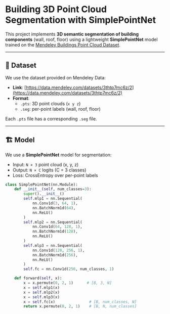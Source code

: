 # Building 3D Point Cloud Segmentation with SimplePointNet

This project implements **3D semantic segmentation of building components** (wall, roof, floor) using a lightweight **SimplePointNet** model trained on the [Mendeley Buildings Point Cloud Dataset](https://data.mendeley.com/datasets/3thtp7mc6z/2).

---

## 📂 Dataset

We use the dataset provided on Mendeley Data:

- **Link**: [https://data.mendeley.com/datasets/3thtp7mc6z/2](https://data.mendeley.com/datasets/3thtp7mc6z/2)  
- **Format**:  
  - `.pts`: 3D point clouds (`x y z`)  
  - `.seg`: per-point labels (wall, roof, floor)

Each `.pts` file has a corresponding `.seg` file.

---

## 🏗 Model

We use a **SimplePointNet** model for segmentation:

- Input: `N × 3` point cloud (x, y, z)
- Output: `N × C` logits (C = 3 classes)
- Loss: CrossEntropy over per-point labels

```python
class SimplePointNet(nn.Module):
    def __init__(self, num_classes=3):
        super().__init__()
        self.mlp1 = nn.Sequential(
            nn.Conv1d(3, 64, 1),
            nn.BatchNorm1d(64),
            nn.ReLU()
        )
        self.mlp2 = nn.Sequential(
            nn.Conv1d(64, 128, 1),
            nn.BatchNorm1d(128),
            nn.ReLU()
        )
        self.mlp3 = nn.Sequential(
            nn.Conv1d(128, 256, 1),
            nn.BatchNorm1d(256),
            nn.ReLU()
        )
        self.fc = nn.Conv1d(256, num_classes, 1)

    def forward(self, x):
        x = x.permute(0, 2, 1)      # [B, 3, N]
        x = self.mlp1(x)
        x = self.mlp2(x)
        x = self.mlp3(x)
        x = self.fc(x)               # [B, num_classes, N]
        return x.permute(0, 2, 1)    # [B, N, num_classes]
